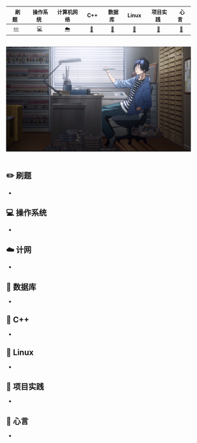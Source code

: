 <br>

| &nbsp; 刷题&nbsp;&nbsp; | &nbsp;操作系统&nbsp; | 计算机网络  | &nbsp;&nbsp;C++&nbsp; | &nbsp;数据库&nbsp; | &nbsp;Linux&nbsp; | &nbsp;项目实践&nbsp; | &nbsp;心言&nbsp;&nbsp; |
| :---------------------: | :------------------: | :---------: | :-------------------: | :----------------: | :---------------: | :------------------: | :--------------------: |
|      [:pencil2:]()      |    [:computer:]()    | [:cloud:]() |       [:art:]()       | [:floppy_disk:]()  |   [:wrench:]( )   |   [:watermelon:]()   |       [:memo:]()       |

<br>

<div align="center">
    <img src="https://github.com/ZYBO-o/Accumulation/blob/main/%E5%9B%BE%E7%89%87/1.jpeg" width="800px">
</div>

<br>

## :pencil2: 刷题

- 

## :computer: 操作系统

- 

## :cloud: 计网

- 

## :floppy_disk: 数据库

- 

## :art: C++

- 

## :wrench: Linux

- 

## :watermelon: 项目实践

- 

## :memo: 心言

+ 